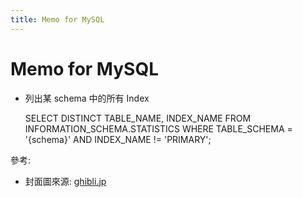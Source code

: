 ```yaml
---
title: Memo for MySQL
---
```


# Memo for MySQL

- 列出某 schema 中的所有 Index

    SELECT
        DISTINCT TABLE_NAME,
        INDEX_NAME
    FROM
        INFORMATION_SCHEMA.STATISTICS
    WHERE
        TABLE_SCHEMA = '{schema}' AND INDEX_NAME != 'PRIMARY';
    

參考:

- 封面圖來源: [ghibli.jp](https://www.ghibli.jp/info/013409/)
